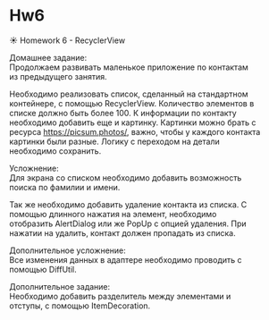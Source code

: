 # Hw6
:sunny: Homework 6 - RecyclerView  
  
Домашнее задание:  
Продолжаем развивать маленькое приложение по контактам  
из предыдущего занятия.  
  
Необходимо реализовать список, сделанный на стандартном  
контейнере, с помощью RecyclerView. Количество элементов в  
списке должно быть более 100. К информации по контакту  
необходимо добавить еще и картинку. Картинки можно брать с  
ресурса https://picsum.photos/, важно, чтобы у каждого контакта  
картинки были разные. Логику с переходом на детали  
необходимо сохранить.  
  
Усложнение:  
Для экрана со списком необходимо добавить возможность  
поиска по фамилии и имени.  

Так же необходимо добавить удаление контакта из списка. С  
помощью длинного нажатия на элемент, необходимо  
отобразить AlertDialog или же PopUp с опцией удаления. При  
нажатии на удалить, контакт должен пропадать из списка.  
  
Дополнительное усложнение:  
Все изменения данных в адаптере необходимо проводить с  
помощью DiffUtil.  
  
Дополнительное задание:  
Необходимо добавить разделитель между элементами и  
отступы, с помощью ItemDecoration.
